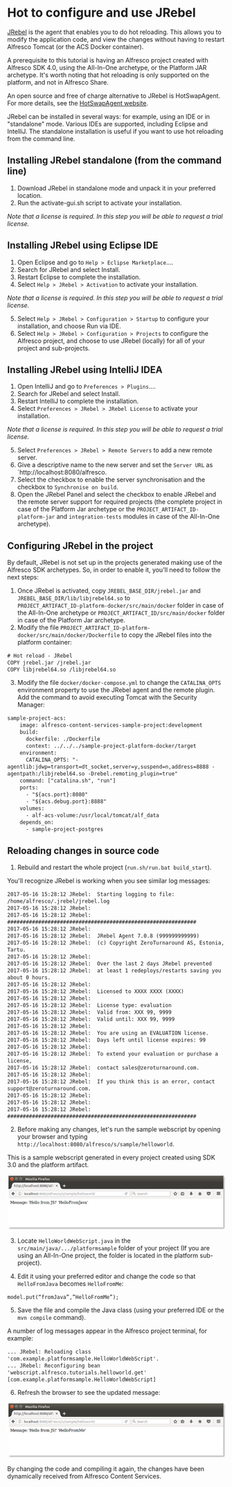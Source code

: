 # Hot to configure and use JRebel

[JRebel](https://zeroturnaround.com/software/jrebel/) is the agent that enables you to do hot reloading. This allows you to modify the application code, 
and view the changes without having to restart Alfresco Tomcat (or the ACS Docker container).

A prerequisite to this tutorial is having an Alfresco project created with Alfresco SDK 4.0, using the All-In-One archetype, or the Platform JAR archetype. 
It's worth noting that hot reloading is only supported on the platform, and not in Alfresco Share.

An open source and free of charge alternative to JRebel is HotSwapAgent. For more details, see the [HotSwapAgent website](http://hotswapagent.org/index.html).

JRebel can be installed in several ways: for example, using an IDE or in "standalone" mode. Various IDEs are supported, including Eclipse and IntelliJ. The 
standalone installation is useful if you want to use hot reloading from the command line.

## Installing JRebel standalone (from the command line)

1. Download JRebel in standalone mode and unpack it in your preferred location.
2. Run the activate-gui.sh script to activate your installation.

_Note that a license is required. In this step you will be able to request a trial license._

## Installing JRebel using Eclipse IDE

1. Open Eclipse and go to `Help > Eclipse Marketplace`….
2. Search for JRebel and select Install.
3. Restart Eclipse to complete the installation.
4. Select `Help > JRebel > Activation` to activate your installation.

_Note that a license is required. In this step you will be able to request a trial license._

5. Select `Help > JRebel > Configuration > Startup` to configure your installation, and choose Run via IDE.
6. Select `Help > JRebel > Configuration > Projects` to configure the Alfresco project, and choose to use JRebel (locally) for all of your project and 
sub-projects.

## Installing JRebel using IntelliJ IDEA

1. Open IntelliJ and go to `Preferences > Plugins`….
2. Search for JRebel and select Install.
3. Restart IntelliJ to complete the installation.
4. Select `Preferences > JRebel > JRebel License` to activate your installation.

_Note that a license is required. In this step you will be able to request a trial license._

5. Select `Preferences > JRebel > Remote Servers` to add a new remote server.
6. Give a descriptive name to the new server and set the `Server URL` as `http://localhost:8080/alfresco.
7. Select the checkbox to enable the server synchronisation and the checkbox to `Synchronise on build`.
8. Open the JRebel Panel and select the checkbox to enable JRebel and the remote server support for required projects (the complete project in case of the 
Platform Jar archetype or the `PROJECT_ARTIFACT_ID-platform-jar` and `integration-tests` modules in case of the All-In-One archetype).

## Configuring JRebel in the project

By default, JRebel is not set up in the projects generated making use of the Alfresco SDK archetypes. So, in order to enable it, you'll need to follow the next 
steps:

1. Once JRebel is activated, copy `JREBEL_BASE_DIR/jrebel.jar` and `JREBEL_BASE_DIR/lib/libjrebel64.so` to  
`PROJECT_ARTIFACT_ID-platform-docker/src/main/docker` folder in case of the All-In-One archetype or `PROJECT_ARTIFACT_ID/src/main/docker` folder in case of the
Platform Jar archetype.
2. Modify the file `PROJECT_ARTIFACT_ID-platform-docker/src/main/docker/Dockerfile` to copy the JRebel files into the platform container:
```
# Hot reload - JRebel
COPY jrebel.jar /jrebel.jar
COPY libjrebel64.so /libjrebel64.so
```
3. Modify the file `docker/docker-compose.yml` to change the `CATALINA_OPTS` environment property to use the JRebel agent and the remote plugin. Add the 
command to avoid executing Tomcat with the Security Manager:
```
sample-project-acs:
    image: alfresco-content-services-sample-project:development
    build:
      dockerfile: ./Dockerfile
      context: ../../../sample-project-platform-docker/target
    environment:
      CATALINA_OPTS: "-agentlib:jdwp=transport=dt_socket,server=y,suspend=n,address=8888 -agentpath:/libjrebel64.so -Drebel.remoting_plugin=true"
    command: ["catalina.sh", "run"]
    ports:
      - "${acs.port}:8080"
      - "${acs.debug.port}:8888"
    volumes:
      - alf-acs-volume:/usr/local/tomcat/alf_data
    depends_on:
      - sample-project-postgres
```

## Reloading changes in source code

1. Rebuild and restart the whole project (`run.sh/run.bat build_start`).

You'll recognize JRebel is working when you see similar log messages:

```
2017-05-16 15:28:12 JRebel:  Starting logging to file: /home/alfresco/.jrebel/jrebel.log
2017-05-16 15:28:12 JRebel:  
2017-05-16 15:28:12 JRebel:  #############################################################
2017-05-16 15:28:12 JRebel:  
2017-05-16 15:28:12 JRebel:  JRebel Agent 7.0.8 (999999999999)
2017-05-16 15:28:12 JRebel:  (c) Copyright ZeroTurnaround AS, Estonia, Tartu.
2017-05-16 15:28:12 JRebel:  
2017-05-16 15:28:12 JRebel:  Over the last 2 days JRebel prevented
2017-05-16 15:28:12 JRebel:  at least 1 redeploys/restarts saving you about 0 hours.
2017-05-16 15:28:12 JRebel:  
2017-05-16 15:28:12 JRebel:  Licensed to XXXX XXXX (XXXX)
2017-05-16 15:28:12 JRebel:  
2017-05-16 15:28:12 JRebel:  License type: evaluation
2017-05-16 15:28:12 JRebel:  Valid from: XXX 99, 9999
2017-05-16 15:28:12 JRebel:  Valid until: XXX 99, 9999
2017-05-16 15:28:12 JRebel:  
2017-05-16 15:28:12 JRebel:  You are using an EVALUATION license.
2017-05-16 15:28:12 JRebel:  Days left until license expires: 99
2017-05-16 15:28:12 JRebel:  
2017-05-16 15:28:12 JRebel:  To extend your evaluation or purchase a license,
2017-05-16 15:28:12 JRebel:  contact sales@zeroturnaround.com.
2017-05-16 15:28:12 JRebel:  
2017-05-16 15:28:12 JRebel:  If you think this is an error, contact support@zeroturnaround.com.
2017-05-16 15:28:12 JRebel:  
2017-05-16 15:28:12 JRebel:  
2017-05-16 15:28:12 JRebel:  #############################################################
```

2. Before making any changes, let's run the sample webscript by opening your browser and typing `http://localhost:8080/alfresco/s/sample/helloworld`.

This is a sample webscript generated in every project created using SDK 3.0 and the platform artifact.

![Alt text](./imgs/sdk-hellofromjava.png?raw=true "Hello World webscript original result")

3. Locate `HelloWorldWebScript.java` in the `src/main/java/.../platformsample` folder of your project (If you are using an All-In-One project, the folder is 
located in the platform sub-project).

4. Edit it using your preferred editor and change the code so that `HelloFromJava` becomes `HelloFromMe`:

```
model.put(“fromJava”,”HelloFromMe”);
```

5. Save the file and compile the Java class (using your preferred IDE or the `mvn compile` command).

A number of log messages appear in the Alfresco project terminal, for example:

```
... JRebel: Reloading class 'com.example.platformsample.HelloWorldWebScript'.
... JRebel: Reconfiguring bean 'webscript.alfresco.tutorials.helloworld.get' 
[com.example.platformsample.HelloWorldWebScript]
```

6. Refresh the browser to see the updated message:

![alt text](./imgs/sdk-hellofromme.png?raw=true "Hello World webscript modified result")

By changing the code and compiling it again, the changes have been dynamically received from Alfresco Content Services.
